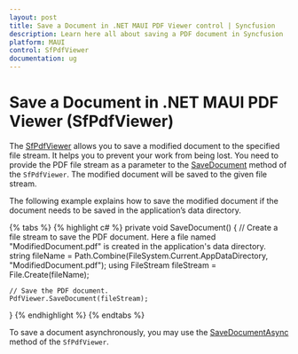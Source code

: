 ```yaml
---
layout: post
title: Save a Document in .NET MAUI PDF Viewer control | Syncfusion
description: Learn here all about saving a PDF document in Syncfusion .NET MAUI PDF Viewer (SfPdfViewer) control to prevent the work from being lost.
platform: MAUI
control: SfPdfViewer
documentation: ug
---
```


# Save a Document in .NET MAUI PDF Viewer (SfPdfViewer)

The [SfPdfViewer](https://help.syncfusion.com/cr/maui/Syncfusion.Maui.PdfViewer.SfPdfViewer.html) allows you to save a modified document to the specified file stream. It helps you to prevent your work from being lost. You need to provide the PDF file stream as a parameter to the [SaveDocument](https://help.syncfusion.com/cr/maui/Syncfusion.Maui.PdfViewer.SfPdfViewer.html#Syncfusion_Maui_PdfViewer_SfPdfViewer_SaveDocument_System_IO_Stream_) method of the `SfPdfViewer`. The modified document will be saved to the given file stream. 

The following example explains how to save the modified document if the document needs to be saved in the application’s data directory. 

{% tabs %}
{% highlight c# %}
private void SaveDocument()
{
	// Create a file stream to save the PDF document. Here a file named "ModifiedDocument.pdf" is created in the application's data directory.
	string fileName = Path.Combine(FileSystem.Current.AppDataDirectory, "ModifiedDocument.pdf");
	using FileStream fileStream = File.Create(fileName);
	
	// Save the PDF document.
	PdfViewer.SaveDocument(fileStream);
}
{% endhighlight %}
{% endtabs %}

To save a document asynchronously, you may use the [SaveDocumentAsync](https://help.syncfusion.com/cr/maui/Syncfusion.Maui.PdfViewer.SfPdfViewer.html#Syncfusion_Maui_PdfViewer_SfPdfViewer_SaveDocumentAsync_System_IO_Stream_System_Threading_CancellationToken_) method  of the `SfPdfViewer`.